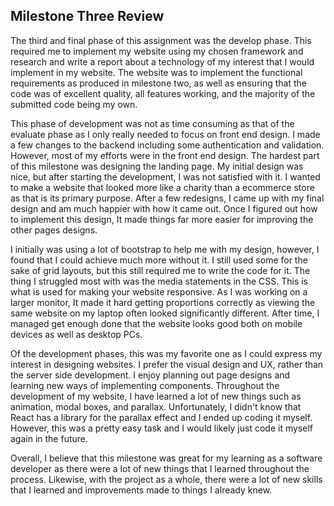 ## Milestone Three Review

The third and final phase of this assignment was the develop phase. This required me to implement my website using my chosen framework and research and write a report about a technology of my interest that I would implement in my website. The website was to implement the functional requirements as produced in milestone two, as well as ensuring that the code was of excellent quality, all features working, and the majority of the submitted code being my own.

This phase of development was not as time consuming as that of the evaluate phase as I only really needed to focus on front end design. I made a few changes to the backend including some authentication and validation. However, most of my efforts were in the front end design. The hardest part of this milestone was designing the landing page. My initial design was nice, but after starting the development, I was not satisfied with it. I wanted to make a website that looked more like a charity than a ecommerce store as that is its primary purpose. After a few redesigns, I came up with my final design and am much happier with how it came out. Once I figured out how to implement this design, It made things far more easier for improving the other pages designs.

I initially was using a lot of bootstrap to help me with my design, however, I found that I could achieve much more without it. I still used some for the sake of grid layouts, but this still required me to write the code for it. The thing I struggled most with was the media statements in the CSS. This is what is used for making your website responsive. As I was working on a larger monitor, It made it hard getting proportions correctly as viewing the same website on my laptop often looked significantly different. After time, I managed get enough done that the website looks good both on mobile devices as well as desktop PCs.

Of the development phases, this was my favorite one as I could express my interest in designing websites. I prefer the visual design and UX, rather than the server side development. I enjoy planning out page designs and learning new ways of implementing components. Throughout the development of my website, I have learned a lot of new things such as animation, modal boxes, and parallax. Unfortunately, I didn't know that React has a library for the parallax effect and I ended up coding it myself. However, this was a pretty easy task and I would likely just code it myself again in the future.

Overall, I believe that this milestone was great for my learning as a software developer as there were a lot of new things that I learned throughout the process. Likewise, with the project as a whole, there were a lot of new skills that I learned and improvements made to things I already knew. 

